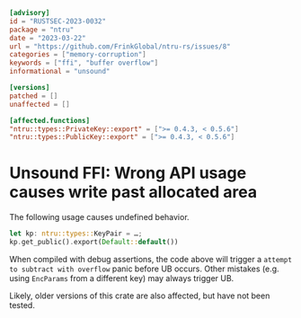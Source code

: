 ```toml
[advisory]
id = "RUSTSEC-2023-0032"
package = "ntru"
date = "2023-03-22"
url = "https://github.com/FrinkGlobal/ntru-rs/issues/8"
categories = ["memory-corruption"]
keywords = ["ffi", "buffer overflow"]
informational = "unsound"

[versions]
patched = []
unaffected = []

[affected.functions]
"ntru::types::PrivateKey::export" = [">= 0.4.3, < 0.5.6"]
"ntru::types::PublicKey::export" = [">= 0.4.3, < 0.5.6"]
```

# Unsound FFI: Wrong API usage causes write past allocated area

The following usage causes undefined behavior.
```rust
let kp: ntru::types::KeyPair = …;
kp.get_public().export(Default::default())
```

When compiled with debug assertions, the code above will trigger a `attempt to subtract with overflow` panic before UB occurs.
Other mistakes (e.g. using `EncParams` from a different key) may always trigger UB.

Likely, older versions of this crate are also affected, but have not been tested.
